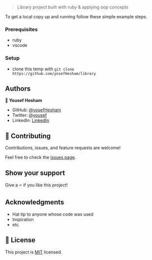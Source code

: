 

> Library project built with ruby & applying oop concepts



To get a local copy up and running follow these simple example steps.

### Prerequisites
- ruby
- vscode

### Setup
- clone this temp with `git clone https://github.com/yosefHesham/library`

## Authors

👤 **Yousef Hesham**

- GitHub: [@yosefHesham](https://github.com/yosefHesham)
- Twitter: [@yousef](https://twitter.com/Yousef45653478)
- LinkedIn: [LinkedIn](https://www.linkedin.com/in/yousef-hesham98)

## 🤝 Contributing

Contributions, issues, and feature requests are welcome!

Feel free to check the [issues page](../../issues/).

## Show your support

Give a ⭐️ if you like this project!

## Acknowledgments

- Hat tip to anyone whose code was used
- Inspiration
- etc

## 📝 License

This project is [MIT](./MIT.md) licensed.